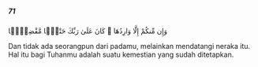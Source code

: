 ##### 71

<span class="ayah">وَإِن مِّنكُمْ إِلَّا وَارِدُهَا ۚ كَانَ عَلَىٰ رَبِّكَ حَتْمًۭا مَّقْضِيًّۭا</span>

<span class="ayah_translation">Dan tidak ada seorangpun dari padamu, melainkan mendatangi neraka itu. Hal itu bagi Tuhanmu adalah suatu kemestian yang sudah ditetapkan.</span>
